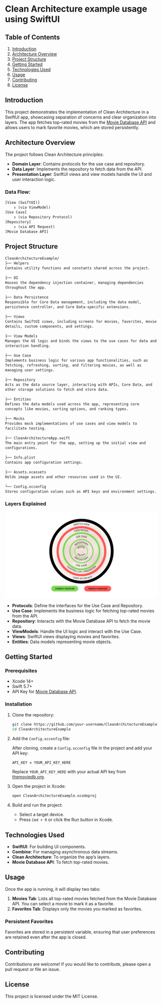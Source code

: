 # Clean Architecture example usage using SwiftUI

## Table of Contents
1. [Introduction](#introduction)
2. [Architecture Overview](#architecture-overview)
3. [Project Structure](#project-structure)
4. [Getting Started](#getting-started)
5. [Technologies Used](#technologies-used)
6. [Usage](#usage)
7. [Contributing](#contributing)
8. [License](#license)

## Introduction

This project demonstrates the implementation of Clean Architecture in a SwiftUI app, showcasing separation of concerns and clear organization into layers. The app fetches top-rated movies from the [Movie Database API](https://www.themoviedb.org/documentation/api) and allows users to mark favorite movies, which are stored persistently.
## Architecture Overview

The project follows Clean Architecture principles:
- **Domain Layer**: Contains protocols for the use case and repository.
- **Data Layer**: Implements the repository to fetch data from the API.
- **Presentation Layer**: SwiftUI views and view models handle the UI and user interaction logic.

### Data Flow:
```
[View (SwiftUI)] 
    ↕ (via ViewModel)
[Use Case] 
    ↕ (via Repository Protocol)
[Repository] 
    ↕ (via API Request)
[Movie Database API]
```

## Project Structure

```
CleanArchitectureExample/
├── Helpers
Contains utility functions and constants shared across the project.

├── DI
Houses the dependency injection container, managing dependencies throughout the app.

├── Data Persistence
Responsible for Core Data management, including the data model, persistence controller, and Core Data-specific extensions.

├── Views
Contains SwiftUI views, including screens for movies, favorites, movie details, custom components, and settings.

├── View Models
Manages the UI logic and binds the views to the use cases for data and interaction handling.

├── Use Case
Implements business logic for various app functionalities, such as fetching, refreshing, sorting, and filtering movies, as well as managing user settings.

├── Repository
Acts as the data source layer, interacting with APIs, Core Data, and other storage solutions to fetch and store data.

├── Entities
Defines the data models used across the app, representing core concepts like movies, sorting options, and ranking types.

├── Mocks
Provides mock implementations of use cases and view models to facilitate testing.

├── CleanArchitectureApp.swift
The main entry point for the app, setting up the initial view and configurations.

├── Info.plist
Contains app configuration settings.

├── Assets.xcassets
Holds image assets and other resources used in the UI.

└── Config.xcconfig
Stores configuration values such as API keys and environment settings.
```

### Layers Explained
<img src="images/clean-architecture.png" alt="Clean Architecture" style="max-height: 300px;">

- **Protocols**: Define the interfaces for the Use Case and Repository.
- **Use Case**: Implements the business logic for fetching top-rated movies from the API.
- **Repository**: Interacts with the Movie Database API to fetch the movie data.
- **ViewModels**: Handle the UI logic and interact with the Use Case.
- **Views**: SwiftUI views displaying movies and favorites.
- **Entities**: Data models representing movie objects.

## Getting Started

### Prerequisites

- Xcode 14+
- Swift 5.7+
- API Key for [Movie Database API](https://developer.themoviedb.org/docs/getting-started).

### Installation

1. Clone the repository:

   ```bash
   git clone https://github.com/your-username/CleanArchitectureExample.git
   cd CleanArchitectureExample
   ```

2. Add the `Config.xcconfig` file:

   After cloning, create a `Config.xcconfig` file in the project and add your API key:

   ```plaintext
   API_KEY = YOUR_API_KEY_HERE
   ```

   Replace `YOUR_API_KEY_HERE` with your actual API key from [themoviedb.org](https://www.themoviedb.org/documentation/api).

3. Open the project in Xcode:

   ```bash
   open CleanArchitectureExample.xcodeproj
   ```

4. Build and run the project:

    - Select a target device.
    - Press `Cmd + R` or click the Run button in Xcode.

## Technologies Used

- **SwiftUI**: For building UI components.
- **Combine**: For managing asynchronous data streams.
- **Clean Architecture**: To organize the app’s layers.
- **Movie Database API**: To fetch top-rated movies.

## Usage

Once the app is running, it will display two tabs:
1. **Movies Tab**: Lists all top-rated movies fetched from the Movie Database API. You can select a movie to mark it as a favorite.
2. **Favorites Tab**: Displays only the movies you marked as favorites.

### Persistent Favorites

Favorites are stored in a persistent variable, ensuring that user preferences are retained even after the app is closed.

## Contributing

Contributions are welcome! If you would like to contribute, please open a pull request or file an issue.

## License

This project is licensed under the MIT License.
